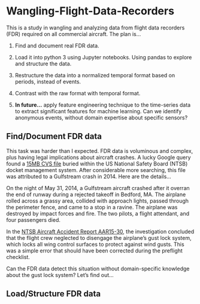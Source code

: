 # Wangling-Flight-Data-Recorders

This is a study in wangling and analyzing data from flight data recorders (FDR) 
required on all commercial aircraft. The plan is…

1.  Find and document real FDR data.

2.  Load it into python 3 using Jupyter notebooks. Using pandas to
    explore and structure the data.

3.  Restructure the data into a normalized temporal format based on
    periods, instead of events.

4.  Contrast with the raw format with temporal format.

5.  **In future…** apply feature engineering technique to the
    time-series data to extract significant features for
    machine learning. Can we identify anonymous events, without domain
    expertise about specific sensors?

Find/Document FDR data
----------------------

This task was harder than I expected. FDR data is voluminous and
complex, plus having legal implications about aircraft crashes. A lucky
Google query found a [15MB CVS
file](http://dms.ntsb.gov/pubdms/search/document.cfm?docID=424788&docketID=57175&mkey=89324)
buried within the US National Safety Board (NTSB) docket management
system. After considerable more searching, this file was attributed to a
Gulfstream crash in 2014. Here are the details…

On the night of May 31, 2014, a Gulfstream aircraft crashed after it
overran the end of runway during a rejected takeoff in Bedford, MA. The
airplane rolled across a grassy area, collided with approach lights,
passed through the perimeter fence, and came to a stop in a ravine. The
airplane was destroyed by impact forces and fire. The two pilots, a
flight attendant, and four passengers died.

In the [NTSB Aircraft Accident Report
AAR15-30](https://www.ntsb.gov/investigations/accidentreports/pages/AAR1503.aspx),
the investigation concluded that the flight crew neglected to disengage
the airplane’s gust lock system, which locks all wing control surfaces
to protect against wind gusts. This was a simple error that should have
been corrected during the preflight checklist.

Can the FDR data detect this situation without domain-specific knowledge
about the gust lock system? Let’s find out…

Load/Structure FDR data
-----------------------
